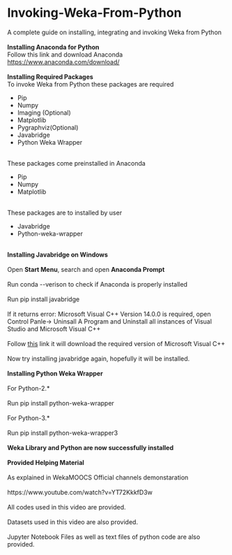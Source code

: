 # Invoking-Weka-From-Python
A complete guide on installing, integrating and invoking Weka from Python<br>
<br><b>Installing Anaconda for Python</b><br>
Follow this link and download Anaconda<br>
<a>https://www.anaconda.com/download/</a><br>
<br><b>Installing Required Packages</b><br>
To invoke Weka from Python these packages are required<br>
<ul>
<li>Pip</li>
<li>Numpy</li>
<li>Imaging (Optional)</li>
<li>Matplotlib</li>
<li>Pygraphviz(Optional)</li>
<li>Javabridge</li>
<li>Python Weka Wrapper</li>
</ul><br>
These packages come preinstalled in Anaconda<br>
<ul>
<li>Pip</li>
<li>Numpy</li>
<li>Matplotlib</li>
</ul><br>
These packages are to installed by user<br>
<ul>
<li>Javabridge</li>
<li>Python-weka-wrapper</li>
</ul><br>
<b>Installing Javabridge on Windows</b><br><br>
Open <b>Start Menu</b>, search and open <b>Anaconda Prompt</b><br><br>
Run conda --verison to check if Anaconda is properly installed<br><br>
Run pip install javabridge<br><br>
If it returns error: Microsoft Visual C++ Version 14.0.0 is required, open Control Panle-> Uninsall A Program and Uninstall all instances of Visual Studio and Microsoft Visual C++<br><br>
Follow <a href="https://visualstudio.microsoft.com/thank-you-downloading-visual-studio/?sku=Community&rel=15#">this</a> link it will download the required version of Microsoft Visual C++<br><br>
Now try installing javabridge again, hopefully it will be installed.<br><br>
<b>Installing Python Weka Wrapper</b><br><br>
For Python-2.*<br> <br>
Run pip install python-weka-wrapper<br><br>
For Python-3.*<br><br>
Run pip install python-weka-wrapper3<br><br>
<b>Weka Library and Python are now successfully installed</b><br><br>
<b>Provided Helping Material</b><br><br>
As explained in WekaMOOCS Official channels demonstaration<br><br>
https://www.youtube.com/watch?v=YT72KkkfD3w<br><br>
All codes used in this video are provided.<br><br>
Datasets used in this video are also provided.<br><br>
Jupyter Notebook Files as well as text files of python code are also provided.<br>
